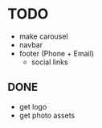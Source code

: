 # TODO

- make carousel
- navbar
- footer (Phone + Email)
  - social links


## DONE
- get logo
- get photo assets

